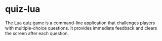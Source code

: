 # quiz-lua
The Lua quiz game is a command-line application that challenges players with multiple-choice questions. It provides immediate feedback and clears the screen after each question.
